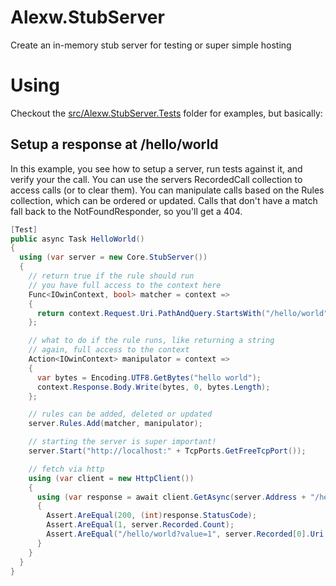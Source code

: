 # Alexw.StubServer
Create an in-memory stub server for testing or super simple hosting

# Using
Checkout the [src/Alexw.StubServer.Tests](src/Alexw.StubServer.Tests) folder for examples, but basically:

## Setup a response at /hello/world
In this example, you see how to setup a server, run tests against it, and verify your the call.
You can use the servers RecordedCall collection to access calls (or to clear them).
You can manipulate calls based on the Rules collection, which can be ordered or updated.
Calls that don't have a match fall back to the NotFoundResponder, so you'll get a 404.

```csharp
[Test]
public async Task HelloWorld()
{
  using (var server = new Core.StubServer())
  {
    // return true if the rule should run
    // you have full access to the context here
    Func<IOwinContext, bool> matcher = context =>
    {
      return context.Request.Uri.PathAndQuery.StartsWith("/hello/world");
    };

    // what to do if the rule runs, like returning a string
    // again, full access to the context
    Action<IOwinContext> manipulator = context =>
    {
      var bytes = Encoding.UTF8.GetBytes("hello world");
      context.Response.Body.Write(bytes, 0, bytes.Length);
    };

    // rules can be added, deleted or updated
    server.Rules.Add(matcher, manipulator);

    // starting the server is super important!
    server.Start("http://localhost:" + TcpPorts.GetFreeTcpPort());

    // fetch via http
    using (var client = new HttpClient())
    {
      using (var response = await client.GetAsync(server.Address + "/hello/world?value=1"))
      {
        Assert.AreEqual(200, (int)response.StatusCode);
        Assert.AreEqual(1, server.Recorded.Count);
        Assert.AreEqual("/hello/world?value=1", server.Recorded[0].Uri.PathAndQuery);
      }
    }
  }
}
```
